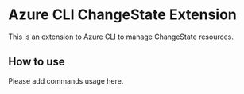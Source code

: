 # Azure CLI ChangeState Extension #
This is an extension to Azure CLI to manage ChangeState resources.

## How to use ##
Please add commands usage here.